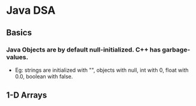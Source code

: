 # Java DSA

## Basics
### Java Objects are by default null-initialized. C++ has garbage-values.
 - Eg: strings are initialized with "", objects with null, int with 0, float with 0.0, boolean with false.

## 1-D Arrays
